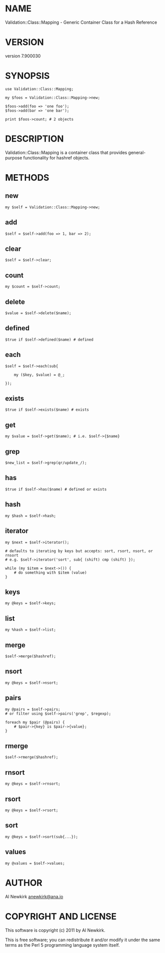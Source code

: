 # NAME

Validation::Class::Mapping - Generic Container Class for a Hash Reference

# VERSION

version 7.900030

# SYNOPSIS

    use Validation::Class::Mapping;

    my $foos = Validation::Class::Mapping->new;

    $foos->add(foo => 'one foo');
    $foos->add(bar => 'one bar');

    print $foos->count; # 2 objects

# DESCRIPTION

Validation::Class::Mapping is a container class that provides general-purpose
functionality for hashref objects.

# METHODS

## new

    my $self = Validation::Class::Mapping->new;

## add

    $self = $self->add(foo => 1, bar => 2);

## clear

    $self = $self->clear;

## count

    my $count = $self->count;

## delete

    $value = $self->delete($name);

## defined

    $true if $self->defined($name) # defined

## each

    $self = $self->each(sub{

        my ($key, $value) = @_;

    });

## exists

    $true if $self->exists($name) # exists

## get

    my $value = $self->get($name); # i.e. $self->{$name}

## grep

    $new_list = $self->grep(qr/update_/);

## has

    $true if $self->has($name) # defined or exists

## hash

    my $hash = $self->hash;

## iterator

    my $next = $self->iterator();

    # defaults to iterating by keys but accepts: sort, rsort, nsort, or rnsort
    # e.g. $self->iterator('sort', sub{ (shift) cmp (shift) });

    while (my $item = $next->()) {
        # do something with $item (value)
    }

## keys

    my @keys = $self->keys;

## list

    my %hash = $self->list;

## merge

    $self->merge($hashref);

## nsort

    my @keys = $self->nsort;

## pairs

    my @pairs = $self->pairs;
    # or filter using $self->pairs('grep', $regexp);

    foreach my $pair (@pairs) {
        # $pair->{key} is $pair->{value};
    }

## rmerge

    $self->rmerge($hashref);

## rnsort

    my @keys = $self->rnsort;

## rsort

    my @keys = $self->rsort;

## sort

    my @keys = $self->sort(sub{...});

## values

    my @values = $self->values;

# AUTHOR

Al Newkirk <anewkirk@ana.io>

# COPYRIGHT AND LICENSE

This software is copyright (c) 2011 by Al Newkirk.

This is free software; you can redistribute it and/or modify it under
the same terms as the Perl 5 programming language system itself.
